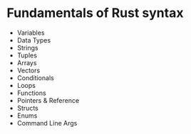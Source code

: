 # Fundamentals of Rust syntax

- Variables
- Data Types
- Strings
- Tuples
- Arrays
- Vectors
- Conditionals
- Loops
- Functions
- Pointers & Reference
- Structs
- Enums
- Command Line Args
